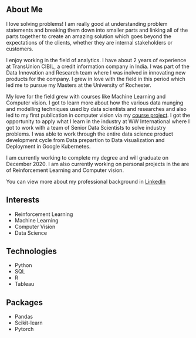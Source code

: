 
## About Me 

I love solving problems! I am really good at understanding problem statements and breaking them down into smaller parts and linking all of the parts together to create an amazing solution which goes beyond the expectations of the clients, whether they are internal stakeholders or customers. 

I enjoy working in the field of analytics. I have about 2 years of experience at TransUnion CIBIL, a credit information company in India. I was part of the Data Innovation and Research team where I was inolved in innovating new products for the company. I grew in love with the field in this period which led me to pursue my Masters at the University of Rochester.

My love for the field grew with courses like Machine Learning and Computer vision. I got to learn more about how the various data munging and modelling techniques used by data scientists and researches and also led to my first publication in computer vision via my [course project](https://arxiv.org/abs/2008.00141). I got the opportunity to apply what I learn in the industry at WW International where I got to work with a team of Senior Data Scientists to solve industry problems. I was able to work through the entire data science product development cycle from Data prepartion to Data visualization and Deployment in Google Kubernetes.

I am currently working to complete my degree and will graduate on December 2020. I am also currently working on personal projects in the are of Reinforcement Learning and Computer vision.

You can view more about my professional background in [LinkedIn](https://www.linkedin.com/in/suryaiyer/)

## Interests
 
 - Reinforcement Learning
 - Machine Learning 
 - Computer Vision
 - Data Science

## Technologies
 
 - Python
 - SQL
 - R
 - Tableau
 
## Packages
 - Pandas
 - Scikit-learn
 - Pytorch
